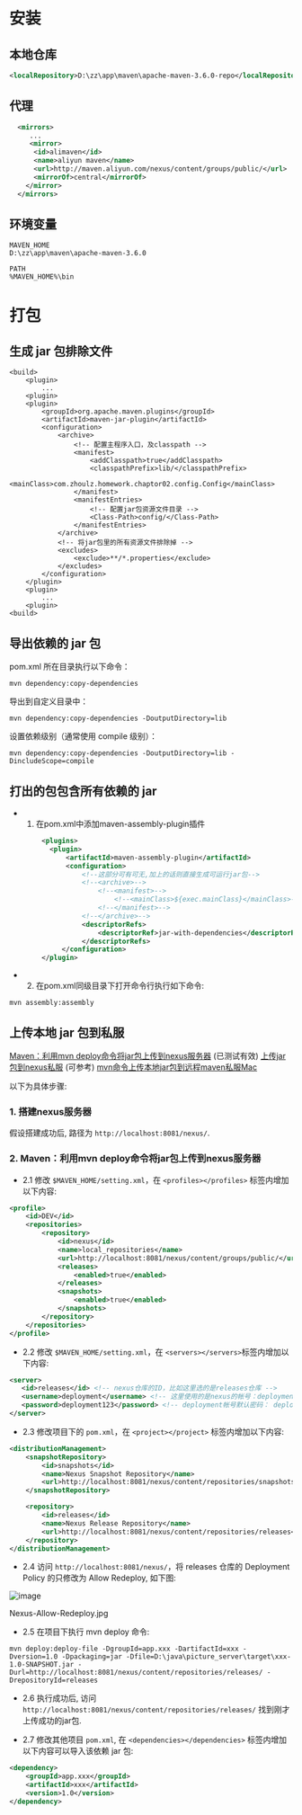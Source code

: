 
# 安装

## 本地仓库

```xml
<localRepository>D:\zz\app\maven\apache-maven-3.6.0-repo</localRepository>
```

## 代理

```xml
  <mirrors>
     ...
     <mirror>  
      <id>alimaven</id>  
      <name>aliyun maven</name>  
      <url>http://maven.aliyun.com/nexus/content/groups/public/</url>  
      <mirrorOf>central</mirrorOf>          
    </mirror>
  </mirrors>
```

## 环境变量
```
MAVEN_HOME
D:\zz\app\maven\apache-maven-3.6.0

PATH
%MAVEN_HOME%\bin
```

# 打包

## 生成 jar 包排除文件

```
<build>
    <plugin>
        ...
    <plugin>
    <plugin>
        <groupId>org.apache.maven.plugins</groupId>
        <artifactId>maven-jar-plugin</artifactId>
        <configuration>
            <archive>
                <!-- 配置主程序入口，及classpath -->
                <manifest>
                    <addClasspath>true</addClasspath>
                    <classpathPrefix>lib/</classpathPrefix>
                    <mainClass>com.zhoulz.homework.chaptor02.config.Config</mainClass>
                </manifest>
                <manifestEntries>
                    <!-- 配置jar包资源文件目录 -->
                    <Class-Path>config/</Class-Path>
                </manifestEntries>
            </archive>
            <!-- 将jar包里的所有资源文件排除掉 -->
            <excludes>
                <exclude>**/*.properties</exclude>
            </excludes>
        </configuration>
    </plugin>
    <plugin>
        ...
    <plugin>
<build>
```

## 导出依赖的 jar 包

pom.xml 所在目录执行以下命令：
```
mvn dependency:copy-dependencies
```

导出到自定义目录中：
```
mvn dependency:copy-dependencies -DoutputDirectory=lib
```

设置依赖级别（通常使用 compile 级别）：
```
mvn dependency:copy-dependencies -DoutputDirectory=lib -DincludeScope=compile
```

## 打出的包包含所有依赖的 jar

- 1. 在pom.xml中添加maven-assembly-plugin插件
```xml
        <plugins>
          <plugin>  
              <artifactId>maven-assembly-plugin</artifactId>  
              <configuration>  
                  <!--这部分可有可无,加上的话则直接生成可运行jar包-->
                  <!--<archive>-->
                      <!--<manifest>-->
                          <!--<mainClass>${exec.mainClass}</mainClass>-->
                      <!--</manifest>-->
                  <!--</archive>-->
                  <descriptorRefs>  
                      <descriptorRef>jar-with-dependencies</descriptorRef>  
                  </descriptorRefs>  
             </configuration>
        </plugin>
```

- 2. 在pom.xml同级目录下打开命令行执行如下命令:
```
mvn assembly:assembly
```

## 上传本地 jar 包到私服

[Maven：利用mvn deploy命令将jar包上传到nexus服务器](https://my.oschina.net/u/566545/blog/371514)  (已测试有效)
[上传jar包到nexus私服](https://my.oschina.net/lujianing/blog/297128)  (可参考)
[mvn命令上传本地jar包到远程maven私服Mac](http://leoray.leanote.com/post/mac_upload_local_jar_to_private_maven)

以下为具体步骤:

### 1. 搭建nexus服务器

假设搭建成功后, 路径为 `http://localhost:8081/nexus/`.

### 2. Maven：利用mvn deploy命令将jar包上传到nexus服务器

- 2.1 修改 `$MAVEN_HOME/setting.xml`，在 `<profiles></profiles>` 标签内增加以下内容:
```xml
<profile>
    <id>DEV</id>
    <repositories>
        <repository>
            <id>nexus</id>
            <name>local_repositories</name>
            <url>http://localhost:8081/nexus/content/groups/public/</url>
            <releases>
                <enabled>true</enabled>
            </releases>
            <snapshots>
                <enabled>true</enabled>
            </snapshots>
        </repository>
    </repositories>
</profile>
```

- 2.2 修改 `$MAVEN_HOME/setting.xml`，在 `<servers></servers>`标签内增加以下内容:
```xml
<server>
   <id>releases</id> <!-- nexus仓库的ID，比如这里选的是releases仓库 -->
   <username>deployment</username> <!-- 这里使用的是nexus的帐号：deployment，可以在nexus服务器管理 -->
   <password>deployment123</password> <!-- deployment帐号默认密码： deployment123 -->
</server>
```

- 2.3 修改项目下的 `pom.xml`，在 `<project></project>` 标签内增加以下内容:
```xml
<distributionManagement>
    <snapshotRepository>
        <id>snapshots</id>
        <name>Nexus Snapshot Repository</name>
        <url>http://localhost:8081/nexus/content/repositories/snapshots</url>
    </snapshotRepository>

    <repository>
        <id>releases</id>
        <name>Nexus Release Repository</name>
        <url>http://localhost:8081/nexus/content/repositories/releases</url>
    </repository>
</distributionManagement>
```

- 2.4 访问 `http://localhost:8081/nexus/`，将 releases 仓库的 Deployment Policy 的只修改为 Allow Redeploy, 如下图:

![image](https://static.oschina.net/uploads/space/2015/0125/133420_hzyo_566545.jpg)

Nexus-Allow-Redeploy.jpg

- 2.5 在项目下执行 mvn deploy 命令:
```
mvn deploy:deploy-file -DgroupId=app.xxx -DartifactId=xxx -Dversion=1.0 -Dpackaging=jar -Dfile=D:\java\picture_server\target\xxx-1.0-SNAPSHOT.jar -Durl=http://localhost:8081/nexus/content/repositories/releases/ -DrepositoryId=releases
```

- 2.6 执行成功后, 访问 `http://localhost:8081/nexus/content/repositories/releases/` 找到刚才上传成功的jar包.

- 2.7 修改其他项目 `pom.xml`, 在 `<dependencies></dependencies>` 标签内增加以下内容可以导入该依赖 jar 包:
```xml
<dependency>
    <groupId>app.xxx</groupId>
    <artifactId>xxx</artifactId>
    <version>1.0</version>
</dependency>
```

